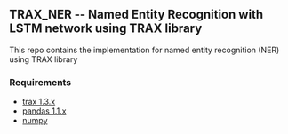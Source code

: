 ## TRAX_NER -- Named Entity Recognition with LSTM network using TRAX library
This repo contains the implementation for named entity recognition (NER) using TRAX library

### Requirements
- [trax 1.3.x](https://github.com/google/trax)
- [pandas 1.1.x](https://pandas.pydata.org/)
- [numpy](https://numpy.org/)
